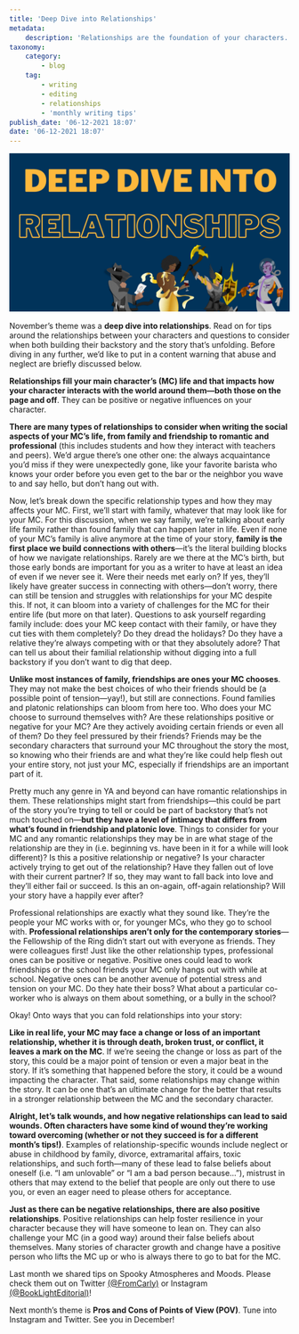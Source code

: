 ```yaml
---
title: 'Deep Dive into Relationships'
metadata:
    description: 'Relationships are the foundation of your characters. It shows who they are and what they care about. Utlize them in your writing to flesh out your characters.'
taxonomy:
    category:
        - blog
    tag:
        - writing
        - editing
        - relationships
        - 'monthly writing tips'
publish_date: '06-12-2021 18:07'
date: '06-12-2021 18:07'
---
```


!["Deep Dive into Relationships"](Relationships.png)

November’s theme was a **deep dive into relationships**. Read on for tips around the relationships between your characters and questions to consider when both building their backstory and the story that’s unfolding. Before diving in any further, we’d like to put in a content warning that abuse and neglect are briefly discussed below. 

**Relationships fill your main character’s (MC) life and that impacts how your character interacts with the world around them—both those on the page and off**. They can be positive or negative influences on your character. 

**There are many types of relationships to consider when writing the social aspects of your MC’s life, from family and friendship to romantic and professional** (this includes students and how they interact with teachers and peers). We’d argue there’s one other one: the always acquaintance you’d miss if they were unexpectedly gone, like your favorite barista who knows your order before you even get to the bar or the neighbor you wave to and say hello, but don’t hang out with.

Now, let’s break down the specific relationship types and how they may affects your MC. First, we’ll start with family, whatever that may look like for your MC. For this discussion, when we say family, we’re talking about early life family rather than found family that can happen later in life. Even if none of your MC’s family is alive anymore at the time of your story, **family is the first place we build connections with others**—it’s the literal building blocks of how we navigate relationships. Rarely are we there at the MC’s birth, but those early bonds are important for you as a writer to have at least an idea of even if we never see it. Were their needs met early on? If yes, they’ll likely have greater success in connecting with others—don’t worry, there can still be tension and struggles with relationships for your MC despite this. If not, it can bloom into a variety of challenges for the MC for their entire life (but more on that later). Questions to ask yourself regarding family include: does your MC keep contact with their family, or have they cut ties with them completely? Do they dread the holidays? Do they have a relative they’re always competing with or that they absolutely adore? That can tell us about their familial relationship without digging into a full backstory if you don’t want to dig that deep.

**Unlike most instances of family, friendships are ones your MC chooses**. They may not make the best choices of who their friends should be (a possible point of tension—yay!), but still are connections. Found families and platonic relationships can bloom from here too. Who does your MC choose to surround themselves with? Are these relationships positive or negative for your MC? Are they actively avoiding certain friends or even all of them? Do they feel pressured by their friends? Friends may be the secondary characters that surround your MC throughout the story the most, so knowing who their friends are and what they’re like could help flesh out your entire story, not just your MC, especially if friendships are an important part of it.  

Pretty much any genre in YA and beyond can have romantic relationships in them. These relationships might start from friendships—this could be part of the story you’re trying to tell or could be part of backstory that’s not much touched on—**but they have a level of intimacy that differs from what’s found in friendship and platonic love**. Things to consider for your MC and any romantic relationships they may be in are what stage of the relationship are they in (i.e. beginning vs. have been in it for a while will look different)? Is this a positive relationship or negative? Is your character actively trying to get out of the relationship? Have they fallen out of love with their current partner? If so, they may want to fall back into love and they’ll either fail or succeed. Is this an on-again, off-again relationship? Will your story have a happily ever after?

Professional relationships are exactly what they sound like. They’re the people your MC works with or, for younger MCs, who they go to school with. **Professional relationships aren’t only for the contemporary stories**—the Fellowship of the Ring didn’t start out with everyone as friends. They were colleagues first! Just like the other relationship types, professional ones can be positive or negative. Positive ones could lead to work friendships or the school friends your MC only hangs out with while at school. Negative ones can be another avenue of potential stress and tension on your MC. Do they hate their boss? What about a particular co-worker who is always on them about something, or a bully in the school? 

Okay! Onto ways that you can fold relationships into your story:

**Like in real life, your MC may face a change or loss of an important relationship, whether it is through death, broken trust, or conflict, it leaves a mark on the MC**. If we’re seeing the change or loss as part of the story, this could be a major point of tension or even a major beat in the story. If it’s something that happened before the story, it could be a wound impacting the character. That said, some relationships may change within the story. It can be one that’s an ultimate change for the better that results in a stronger relationship between the MC and the secondary character.

**Alright, let’s talk wounds, and how negative relationships can lead to said wounds. Often characters have some kind of wound they’re working toward overcoming (whether or not they succeed is for a different month’s tips!)**. Examples of relationship-specific wounds include neglect or abuse in childhood by family, divorce, extramarital affairs, toxic relationships, and such forth—many of these lead to false beliefs about oneself (i.e. “I am unlovable” or “I am a bad person because…”), mistrust in others that may extend to the belief that people are only out there to use you, or even an eager need to please others for acceptance. 

**Just as there can be negative relationships, there are also positive relationships**. Positive relationships can help foster resilience in your character because they will have someone to lean on. They can also challenge your MC (in a good way) around their false beliefs about themselves. Many stories of character growth and change have a positive person who lifts the MC up or who is always there to go to bat for the MC.

Last month we shared tips on Spooky Atmospheres and Moods. Please check them out on Twitter [(@FromCarly)](https://twitter.com/FromCarly?target=_blank)  or Instagram [(@BookLightEditorial)](https://www.instagram.com/booklighteditorial?target=_blank)! 

Next month’s theme is **Pros and Cons of Points of View (POV)**. Tune into Instagram and Twitter. See you in December!